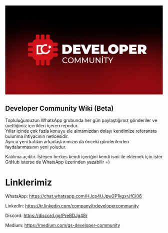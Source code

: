 ![Banner](https://github.com/CagatayAkkas/DevCom-Wiki/blob/main/BANNER%201080.jpg)

## Developer Community Wiki (Beta)

Topluluğumuzun WhatsApp grubunda her gün paylaştığımız gönderiler ve ürettiğimiz içerikleri içeren repodur.  
Yıllar içinde çok fazla konuyu ele almamızdan dolayı kendimize referansta bulunma ihtiyacının neticesidir.  
Ayrıca yeni katılan arkadaşlarımızın da önceki gönderilerden faydalanmasının yeni yoludur.

Katılıma açıktır. İsteyen herkes kendi içeriğini kendi ismi ile eklemek için ister GitHub isterse de WhatsApp üzerinden yazabilir =)

# Linklerimiz

WhatsApp: https://chat.whatsapp.com/HJcp4UJpw2P1kgxrJfCi06

LinkedIn: https://tr.linkedin.com/company/trdevelopercommunity

Discord: https://discord.gg/PreBDJg48r

Medium: https://medium.com/gs-developer-community

